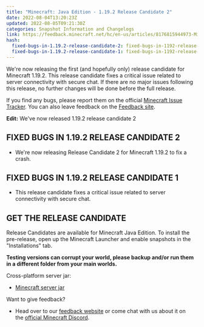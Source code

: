 ```yaml
---
title: "Minecraft: Java Edition - 1.19.2 Release Candidate 2"
date: 2022-08-04T13:20:23Z
updated: 2022-08-05T09:21:30Z
categories: Snapshot Information and Changelogs
link: https://feedback.minecraft.net/hc/en-us/articles/8176815944973-Minecraft-Java-Edition-1-19-2-Release-Candidate-2
hash:
  fixed-bugs-in-1.19.2-release-candidate-2: fixed-bugs-in-1192-release-candidate-2
  fixed-bugs-in-1.19.2-release-candidate-1: fixed-bugs-in-1192-release-candidate-1
---
```


We're now releasing the first (and hopefully only) release candidate for Minecraft 1.19.2. This release candidate fixes a critical issue related to server connectivity with secure chat. If there are no major issues following this release, no further changes will be done before the full release.

If you find any bugs, please report them on the official [Minecraft Issue Tracker](https://aka.ms/snapshotbugs?ref=reddit). You can also leave feedback on the [Feedback site](https://aka.ms/JavaSnapshotFeedback "https://aka.ms/JavaSnapshotFeedback").

**Edit:** We've now released 1.19.2 release candidate 2

## **FIXED BUGS IN 1.19.2 RELEASE CANDIDATE 2**

- We're now releasing Release Candidate 2 for Minecraft 1.19.2 to fix a crash.

## **FIXED BUGS IN 1.19.2 RELEASE CANDIDATE 1**

- This release candidate fixes a critical issue related to server connectivity with secure chat.

## **GET THE RELEASE CANDIDATE**

Release Candidates are available for Minecraft Java Edition. To install the pre-release, open up the Minecraft Launcher and enable snapshots in the "Installations" tab.

**Testing versions can corrupt your world, please backup and/or run them in a different folder from your main worlds.**

Cross-platform server jar:

- [Minecraft server jar](https://piston-data.mojang.com/v1/objects/93649d39350077f998296138964e4591d4571140/server.jar "https://piston-data.mojang.com/v1/objects/ba8a776dc31a6093a07d3f4fbad1a8d680f8faf3/server.jar")

Want to give feedback?

- Head over to our [feedback website](https://aka.ms/snapshotfeedback) or come chat with us about it on the [official Minecraft Discord](https://discordapp.com/invite/minecraft).
